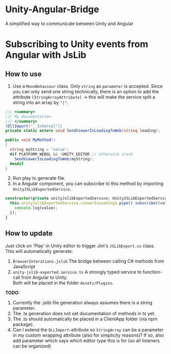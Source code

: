# Unity-Angular-Bridge
A simplified way to communicate between Unity and Angular

# Subscribing to Unity events from Angular with JsLib
## How to use
1. Use a `MonoBehaviour` class. Only `string` as `parameter` is accepted.
Since you can only send one string technically, there is an option to add the attribute `[StringArrayAttribute]` -> this will make the service split a string into an array by `"|"`.
```csharp
/// <summary>
/// My documentation.
/// </summary>
[DllImport("__Internal")]
private static extern void SendViewerIsLoadingToWeb(string loading);

public void MyMethod()
{
  string myString = "value";
  #if PLATFORM_WEBGL && !UNITY_EDITOR // otherwise crash
    SendViewerIsLoadingToWeb(myString);
  #endif
}
```
2. Run play to generate file.
3. In a Angular component, you can subscribe to this method by importing `UnityJSLibExportedService`.
```ts
constructor(private unityJslibExportedService: UnityJSLibExportedService) {
  this.unityJslibExportedService.viewerIsLoading$.pipe().subscribe((value) => {
    console.log(value);
  });
}
```

## How to update
Just click on 'Play' in Unity editor to trigger Jim's `JSLibExport.cs` class.  
This will automatically generate:
1. `BrowserInterations.jslib` The bridge between calling C# methods from JavaScript
2. `unity-jslib-exported.service.ts` A strongly typed service to function-call from Angular to Unity.  
Both will be placed in the folder `Assets/Plugins`.  
 
**TODO:**
1. Currently the .jslib file generation always assumes there is a string parameter.
2. The .ts generation does not set documentation of methods in ts yet.
3. The .ts should automatically be placed in a ClientApp folder (via npm package).  
4. Can I extend the `DLLImport`-attribute so `StringArray` can be a parameter in my custom wrapping attribute (also for simplicity reasons)?
If so, also add parameter which says which editor type this is for (so all listeners can be organized)
